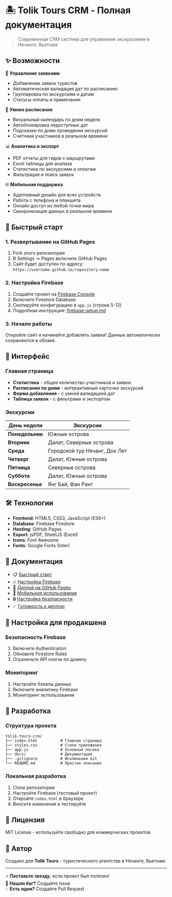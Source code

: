 # 🏝️ Tolik Tours CRM - Полная документация

> Современная CRM система для управления экскурсиями в Нячанге, Вьетнам

## ✨ Возможности

🎯 **Управление заявками**
- Добавление заявок туристов
- Автоматическая валидация дат по расписанию
- Группировка по экскурсиям и датам
- Статусы оплаты и примечания

📅 **Умное расписание**
- Визуальный календарь по дням недели
- Автоблокировка недоступных дат
- Подсказки по дням проведения экскурсий
- Счетчики участников в реальном времени

📊 **Аналитика и экспорт**
- PDF отчеты для гидов с маршрутами
- Excel таблицы для анализа
- Статистика по экскурсиям и оплатам
- Фильтрация и поиск заявок

🌐 **Мобильная поддержка**
- Адаптивный дизайн для всех устройств
- Работа с телефона и планшета
- Онлайн доступ из любой точки мира
- Синхронизация данных в реальном времени

## 🚀 Быстрый старт

### 1. Развертывание на GitHub Pages

1. Fork этого репозитория
2. В Settings → Pages включите GitHub Pages
3. Сайт будет доступен по адресу: `https://username.github.io/repository-name`

### 2. Настройка Firebase

1. Создайте проект на [Firebase Console](https://console.firebase.google.com/)
2. Включите Firestore Database
3. Скопируйте конфигурацию в `app.js` (строки 5-12)
4. Подробная инструкция: [firebase-setup.md](firebase-setup.md)

### 3. Начало работы

Откройте сайт и начинайте добавлять заявки! Данные автоматически сохраняются в облаке.

## 📱 Интерфейс

### Главная страница
- **Статистика** - общее количество участников и заявок
- **Расписание по дням** - интерактивные карточки экскурсий  
- **Форма добавления** - с умной валидацией дат
- **Таблица заявок** - с фильтрами и экспортом

### Экскурсии

| День недели | Экскурсии |
|-------------|-----------|
| **Понедельник** | Южные острова |
| **Вторник** | Далат, Северные острова |
| **Среда** | Городской тур Нячанг, Док Лет |
| **Четверг** | Далат, Южные острова |
| **Пятница** | Северные острова |
| **Суббота** | Далат, Южные острова |
| **Воскресенье** | Янг Бай, Фан Ранг |

## 🛠️ Технологии

- **Frontend**: HTML5, CSS3, JavaScript (ES6+)
- **Database**: Firebase Firestore
- **Hosting**: GitHub Pages
- **Export**: jsPDF, SheetJS (Excel)
- **Icons**: Font Awesome
- **Fonts**: Google Fonts (Inter)

## 📖 Документация

- 📋 [Быстрый старт](quickstart.md)
- 🔥 [Настройка Firebase](firebase-setup.md)
- 🚀 [Деплой на GitHub Pages](github-pages.md)
- 📱 [Мобильное использование](mobile-guide.md)
- 🔒 [Настройка безопасности](security.md)
- ✅ [Готовность к деплою](deploy-ready.md)

## 🔧 Настройка для продакшена

### Безопасность Firebase
1. Включите Authentication
2. Обновите Firestore Rules
3. Ограничьте API ключи по домену

### Мониторинг
1. Настройте бэкапы данных
2. Включите аналитику Firebase
3. Мониторинг использования

## 🤝 Разработка

### Структура проекта

```
tolik-tours-crm/
├── index.html          # Главная страница
├── styles.css          # Стили приложения
├── app.js              # Основная логика
├── docs/               # Документация
├── .gitignore          # Исключения Git
└── README.md           # Простое описание
```

### Локальная разработка

1. Clone репозитория
2. Настройте Firebase (тестовый проект)
3. Откройте `index.html` в браузере
4. Вносите изменения и тестируйте

## 📄 Лицензия

MIT License - используйте свободно для коммерческих проектов.

## 🌟 Автор

Создано для **Tolik Tours** - туристического агентства в Нячанге, Вьетнам.

---

⭐ **Поставьте звезду**, если проект был полезен!  
🐛 **Нашли баг?** Создайте Issue  
💡 **Есть идеи?** Создайте Pull Request